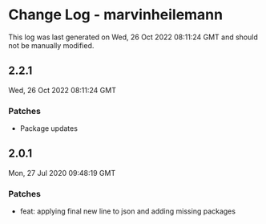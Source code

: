 # Change Log - marvinheilemann

This log was last generated on Wed, 26 Oct 2022 08:11:24 GMT and should not be manually
modified.

## 2.2.1

Wed, 26 Oct 2022 08:11:24 GMT

### Patches

- Package updates

## 2.0.1

Mon, 27 Jul 2020 09:48:19 GMT

### Patches

- feat: applying final new line to json and adding missing packages
